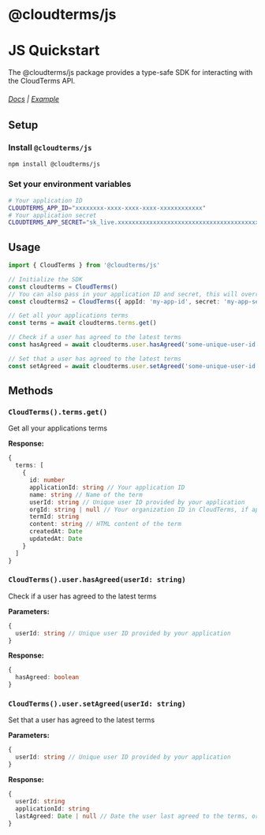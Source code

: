 # @cloudterms/js

# JS Quickstart

The @cloudterms/js package provides a type-safe SDK for interacting with the CloudTerms API.

###### [Docs](https://docs.cloudterms.dev) | [Example](https://github.com/cloudterms/cloudterms/tree/main/examples/js-sdk)

## Setup

### Install `@cloudterms/js`

```bash
npm install @cloudterms/js
```

### Set your environment variables

```bash
# Your application ID
CLOUDTERMS_APP_ID="xxxxxxxx-xxxx-xxxx-xxxx-xxxxxxxxxxxx"
# Your application secret
CLOUDTERMS_APP_SECRET="sk_live.xxxxxxxxxxxxxxxxxxxxxxxxxxxxxxxxxxxxxxxxxxxxxxxxxxxxxxxxxxxxxxxx"
```

## Usage

```typescript
import { CloudTerms } from '@cloudterms/js'

// Initialize the SDK
const cloudterms = CloudTerms()
// You can also pass in your application ID and secret, this will override the environment variables
const cloudterms2 = CloudTerms({ appId: 'my-app-id', secret: 'my-app-secret' })

// Get all your applications terms
const terms = await cloudterms.terms.get()

// Check if a user has agreed to the latest terms
const hasAgreed = await cloudterms.user.hasAgreed('some-unique-user-id')

// Set that a user has agreed to the latest terms
const setAgreed = await cloudterms.user.setAgreed('some-unique-user-id')
```

## Methods

### `CloudTerms().terms.get()`

Get all your applications terms

**Response:**

```typescript
{
  terms: [
    {
      id: number
      applicationId: string // Your application ID
      name: string // Name of the term
      userId: string // Unique user ID provided by your application
      orgId: string | null // Your organization ID in CloudTerms, if applicable
      termId: string
      content: string // HTML content of the term
      createdAt: Date
      updatedAt: Date
    }
  ]
}
```

### `CloudTerms().user.hasAgreed(userId: string)`

Check if a user has agreed to the latest terms

**Parameters:**

```typescript
{
  userId: string // Unique user ID provided by your application
}
```

**Response:**

```typescript
{
  hasAgreed: boolean
}
```

### `CloudTerms().user.setAgreed(userId: string)`

Set that a user has agreed to the latest terms

**Parameters:**

```typescript
{
  userId: string // Unique user ID provided by your application
}
```

**Response:**

```typescript
{
  userId: string
  applicationId: string
  lastAgreed: Date | null // Date the user last agreed to the terms, or null if they have never agreed
}
```
